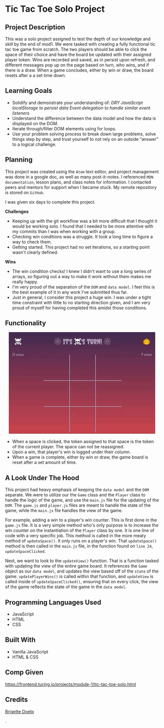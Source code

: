 # Tic Tac Toe Solo Project #

## Project Description ##

This was a solo project assigned to test the depth of our knowledge and skill by the end of mod1. We were tasked with creating a fully functional tic tac toe game from scratch.
The two players should be able to click the space of their choice and have the board be updated with their assigned player token.
Wins are recorded and saved, as in persist upon refresh, and different messages pop up on the page based on turn, who wins, and if there is a draw.
When a game concludes, either by win or draw, the board resets after a a set time down.

## Learning Goals ##

* Solidify and demonstrate your understanding of:
*DRY JavaScript
localStorage to persist data
Event delegation to handle similar event listeners*
* Understand the difference between the data model and how the data is displayed on the DOM.
* Iterate through/filter DOM elements using for loops.
* Use your problem solving process to break down large problems, solve things step by step, and trust yourself to not rely on an outside “answer” to a logical challenge.

## Planning ##

This project was created using the `Atom` text editor, and project management was done in a google doc, as well as many post-it-notes. I referenced `MDN documentation`, lesson plans, and class notes for information. I contacted peers and mentors for support when I became stuck. My remote repository is stored on `GitHub`.

I was given six days to complete this project.

**Challenges**
* Keeping up with the git workflow was a bit more difficult that I thought it would be working solo. I found that I needed to be more attentive with my commits than I was when working with a group.
* Checking win conditions was a struggle. It took a long time to figure a way to check them.
* Getting started. This project had no set iterations, so a starting point wasn't clearly defined.

**Wins**
* The win condition checks! I knew I didn't want to use a long series of arrays, so figuring out a way to make it work without them makes me really happy.
* I'm very proud of the separation of the `DOM` and `data model`. I feel this is the best example of it in any work I've submitted thus far.
* Just in general, I consider this project a huge win. I was under a tight time constraint with little to no starting direction given, and I am very proud of myself for having completed this amidst those conditions.

## Functionality ##

<p align="center">
    <img src="newstylegif.gif" alt="gamefunctionality">
</p>

* When a space is clicked, the token assigned to that space is the token of the current player. The space can not be reassigned.
* Upon a win, that player's win is logged under their column.
* When a game is complete, either by win or draw, the game board is reset after a set amount of time.

## A Look Under The Hood ##

This project had heavy emphasis of keeping the `data model` and the `DOM` separate. We were to utilize our the `Game` class and the `Player` class to handle the logic of the game, and use the `main.js` file for the updating of the `DOM`. The `game.js` and `player.js` files are meant to handle the state of the game, while the `main.js` file handles the view of the game.

For example, adding a win to a player's win counter. This is first done in the `game.js` file. It is a very simple method who's only purpose is to increase the win counter on the instantiation of the `Player` class by one. It is one line of code with a very specific job. This method is called in the more meaty method of `updateSpace()`. It only runs on a player's win. That `updateSpace()` method is then called in the `main.js` file, in the function found on `line 24`, `updateSpaceClicked`.

Next, we want to look to the `updateView()` function. That is a function tasked with updating the view of the entire game board. It references the `Game` object as our `data model`, and updates the view based off of the `state` of the game. `updatePlayerWins()` is called within that function, and `updateView` is called inside of `updateSpaceClicked()`, ensuring that on every click, the view of the game reflects the state of the game in the  `data model`.

## Programming Languages Used ##

* JavaScript
* HTML
* CSS

## Built With ##

* Vanilla JavaScript
* HTML & CSS

## Comp Given ##

https://frontend.turing.io/projects/module-1/tic-tac-toe-solo.html

## Credits ##

[Brigette Doelp](https://github.com/BrigetteDoelp)






.
